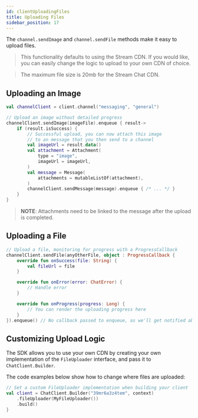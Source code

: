 ```yaml
---
id: clientUploadingFiles
title: Uploading Files
sidebar_position: 17
---
```


The `channel.sendImage` and `channel.sendFile` methods make it easy to upload files.

> This functionality defaults to using the Stream CDN. If you would like, you can easily change the logic to upload to your own CDN of choice.

> The maximum file size is 20mb for the Stream Chat CDN.

## Uploading an Image

```kotlin
val channelClient = client.channel("messaging", "general")

// Upload an image without detailed progress
channelClient.sendImage(imageFile).enqueue { result->
    if (result.isSuccess) {
        // Successful upload, you can now attach this image
        // to an message that you then send to a channel
        val imageUrl = result.data()
        val attachment = Attachment(
            type = "image",
            imageUrl = imageUrl,
        )
        val message = Message(
            attachments = mutableListOf(attachment),
        )
        channelClient.sendMessage(message).enqueue { /* ... */ }
    }
}
```

> **NOTE**: Attachments need to be linked to the message after the upload is completed.

## Uploading a File

```kotlin
// Upload a file, monitoring for progress with a ProgressCallback
channelClient.sendFile(anyOtherFile, object : ProgressCallback {
    override fun onSuccess(file: String) {
        val fileUrl = file
    }

    override fun onError(error: ChatError) {
        // Handle error
    }

    override fun onProgress(progress: Long) {
        // You can render the uploading progress here
    }
}).enqueue() // No callback passed to enqueue, as we'll get notified above anyway
```

## Customizing Upload Logic

The SDK allows you to use your own CDN by creating your own implementation of the `FileUploader` interface, and pass it to `ChatClient.Builder`.

The code examples below show how to change where files are uploaded:

```kotlin
// Set a custom FileUploader implementation when building your client
val client = ChatClient.Builder("39mr6a3z4tem", context)
    .fileUploader(MyFileUploader())
    .build()
}
```
